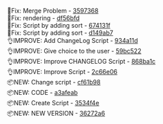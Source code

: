  🐛Fix: Merge Problem - [3597368](../../commit/3597368)  <br>
 🐛Fix: rendering - [df56bfd](../../commit/df56bfd)  <br>
 🐛Fix: Script by adding sort - [674131f](../../commit/674131f)  <br>
 🐛Fix: Script by adding sort - [d149ab7](../../commit/d149ab7)  <br>
 👌IMPROVE: Add ChangeLog Script - [934a11d](../../commit/934a11d)  <br>
 👌IMPROVE: Give choice to the user - [59bc522](../../commit/59bc522)  <br>
 👌IMPROVE: Improve CHANGELOG Script - [868ba1c](../../commit/868ba1c)  <br>
 👌IMPROVE: Improve Script - [2c66e06](../../commit/2c66e06)  <br>
 📦NEW:  Change script - [cf61b98](../../commit/cf61b98)  <br>
 📦NEW: CODE - [a3afeab](../../commit/a3afeab)  <br>
 📦NEW: Create Script - [3534f4e](../../commit/3534f4e)  <br>
 📦NEW: NEW VERSION - [36272a6](../../commit/36272a6)  <br>
